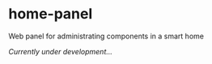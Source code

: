 # home-panel
Web panel for administrating components in a smart home

*Currently under development...*
